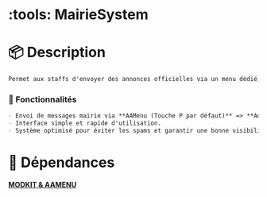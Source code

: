 # :tools: MairieSystem

# :package:  Description
```md
Permet aux staffs d'envoyer des annonces officielles via un menu dédié, rendant la gestion de la mairie plus interactive et immersive.   
```

### :toolbox:  Fonctionnalités
```markdown
- Envoi de messages mairie via **AAMenu (Touche P par défaut)** => **Administration** => **Plugins** => **MairieSystem**.  
- Interface simple et rapide d'utilisation.  
- Système optimisé pour éviter les spams et garantir une bonne visibilité des annonces.  
```

# :pushpin: Dépendances
**[MODKIT & AAMENU](https://github.com/Aarnow/NovaLife_ModKit-Releases/releases/latest)**
